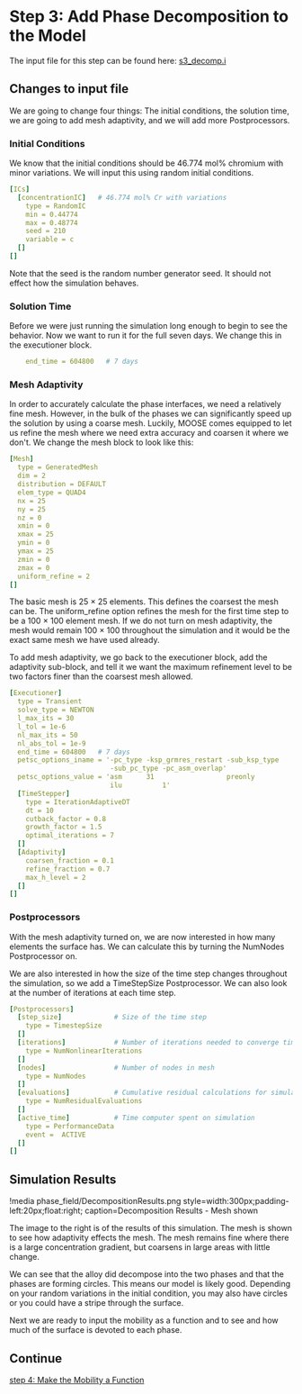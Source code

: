 # Step 3: Add Phase Decomposition to the Model

The input file for this step can be found here: [s3_decomp.i](https://github.com/idaholab/moose/blob/devel/modules/phase_field/tutorials/spinodal_decomposition/s3_decomp.i)

## Changes to input file

We are going to change four things: The initial conditions, the solution time, we are going to add mesh adaptivity, and we will add more Postprocessors.

### Initial Conditions

We know that the initial conditions should be 46.774 mol% chromium with minor variations. We will input this using random initial conditions.

```yaml
[ICs]
  [concentrationIC]   # 46.774 mol% Cr with variations
    type = RandomIC
    min = 0.44774
    max = 0.48774
    seed = 210
    variable = c
  []
[]
```

Note that the seed is the random number generator seed. It should not effect how the simulation behaves.

### Solution Time

Before we were just running the simulation long enough to begin to see the behavior. Now we want to run it for the full seven days. We change this in the executioner block.

```yaml
    end_time = 604800   # 7 days
```

### Mesh Adaptivity

In order to accurately calculate the phase interfaces, we need a relatively fine mesh. However, in the bulk of the phases we can significantly speed up the solution by using a coarse mesh. Luckily, MOOSE comes equipped to let us refine the mesh where we need extra accuracy and coarsen it where we don't. We change the mesh block to look like this:

```yaml
[Mesh]
  type = GeneratedMesh
  dim = 2
  distribution = DEFAULT
  elem_type = QUAD4
  nx = 25
  ny = 25
  nz = 0
  xmin = 0
  xmax = 25
  ymin = 0
  ymax = 25
  zmin = 0
  zmax = 0
  uniform_refine = 2
[]
```

The basic mesh is 25 × 25 elements. This defines the coarsest the mesh can be. The uniform_refine option refines the mesh for the first time step to be a 100 × 100 element mesh. If we do not turn on mesh adaptivity, the mesh would remain 100 × 100 throughout the simulation and it would be the exact same mesh we have used already.

To add mesh adaptivity, we go back to the executioner block, add the adaptivity sub-block, and tell it we want the maximum refinement level to be two factors finer than the coarsest mesh allowed.

```yaml
[Executioner]
  type = Transient
  solve_type = NEWTON
  l_max_its = 30
  l_tol = 1e-6
  nl_max_its = 50
  nl_abs_tol = 1e-9
  end_time = 604800   # 7 days
  petsc_options_iname = '-pc_type -ksp_grmres_restart -sub_ksp_type
                         -sub_pc_type -pc_asm_overlap'
  petsc_options_value = 'asm      31                  preonly
                         ilu          1'
  [TimeStepper]
    type = IterationAdaptiveDT
    dt = 10
    cutback_factor = 0.8
    growth_factor = 1.5
    optimal_iterations = 7
  []
  [Adaptivity]
    coarsen_fraction = 0.1
    refine_fraction = 0.7
    max_h_level = 2
  []
[]
```

### Postprocessors

With the mesh adaptivity turned on, we are now interested in how many elements the surface has. We can calculate this by turning the NumNodes Postprocessor on.

We are also interested in how the size of the time step changes throughout the simulation, so we add a TimeStepSize Postprocessor. We can also look at the number of iterations at each time step.

```yaml
[Postprocessors]
  [step_size]             # Size of the time step
    type = TimestepSize
  []
  [iterations]            # Number of iterations needed to converge timestep
    type = NumNonlinearIterations
  []
  [nodes]                 # Number of nodes in mesh
    type = NumNodes
  []
  [evaluations]           # Cumulative residual calculations for simulation
    type = NumResidualEvaluations
  []
  [active_time]           # Time computer spent on simulation
    type = PerformanceData
    event =  ACTIVE
  []
[]
```

## Simulation Results

!media phase_field/DecompositionResults.png  style=width:300px;padding-left:20px;float:right;
        caption=Decomposition Results - Mesh shown

The image to the right is of the results of this simulation. The mesh is shown to see how adaptivity effects the mesh. The mesh remains fine where there is a large concentration gradient, but coarsens in large areas with little change.

We can see that the alloy did decompose into the two phases and that the phases are forming circles. This means our model is likely good. Depending on your random variations in the initial condition, you may also have circles or you could have a stripe through the surface.

Next we are ready to input the mobility as a function and to see and how much of the surface is devoted to each phase.

## Continue

[step 4: Make the Mobility a Function](Step4.md)
